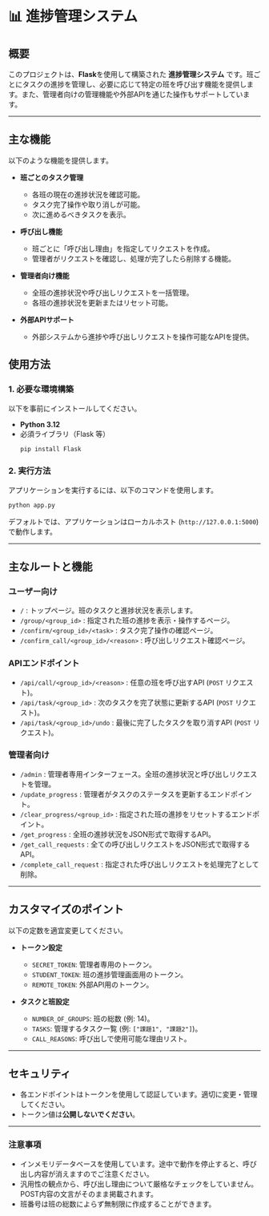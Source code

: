 # 📊 進捗管理システム

## 概要

このプロジェクトは、**Flask**を使用して構築された **進捗管理システム** です。班ごとにタスクの進捗を管理し、必要に応じて特定の班を呼び出す機能を提供します。また、管理者向けの管理機能や外部APIを通じた操作もサポートしています。

---

## 主な機能
以下のような機能を提供します。

- **班ごとのタスク管理**
    - 各班の現在の進捗状況を確認可能。
    - タスク完了操作や取り消しが可能。
    - 次に進めるべきタスクを表示。

- **呼び出し機能**
    - 班ごとに「呼び出し理由」を指定してリクエストを作成。
    - 管理者がリクエストを確認し、処理が完了したら削除する機能。

- **管理者向け機能**
    - 全班の進捗状況や呼び出しリクエストを一括管理。
    - 各班の進捗状況を更新またはリセット可能。

- **外部APIサポート**
    - 外部システムから進捗や呼び出しリクエストを操作可能なAPIを提供。

## 使用方法

### 1. 必要な環境構築
以下を事前にインストールしてください。

- **Python 3.12**
- 必須ライブラリ（Flask 等）
  ```bash
  pip install Flask
  ```

### 2. 実行方法

アプリケーションを実行するには、以下のコマンドを使用します。

```bash
python app.py
```

デフォルトでは、アプリケーションはローカルホスト (`http://127.0.0.1:5000`) で動作します。

---

## 主なルートと機能

### ユーザー向け
- `/` : トップページ。班のタスクと進捗状況を表示します。
- `/group/<group_id>` : 指定された班の進捗を表示・操作するページ。
- `/confirm/<group_id>/<task>` : タスク完了操作の確認ページ。
- `/confirm_call/<group_id>/<reason>` : 呼び出しリクエスト確認ページ。

### APIエンドポイント
- `/api/call/<group_id>/<reason>` : 任意の班を呼び出すAPI (`POST` リクエスト)。
- `/api/task/<group_id>` : 次のタスクを完了状態に更新するAPI (`POST` リクエスト)。
- `/api/task/<group_id>/undo` : 最後に完了したタスクを取り消すAPI (`POST` リクエスト)。

### 管理者向け
- `/admin` : 管理者専用インターフェース。全班の進捗状況と呼び出しリクエストを管理。
- `/update_progress` : 管理者がタスクのステータスを更新するエンドポイント。
- `/clear_progress/<group_id>` : 指定された班の進捗をリセットするエンドポイント。
- `/get_progress` : 全班の進捗状況をJSON形式で取得するAPI。
- `/get_call_requests` : 全ての呼び出しリクエストをJSON形式で取得するAPI。
- `/complete_call_request` : 指定された呼び出しリクエストを処理完了として削除。

---

## カスタマイズのポイント

以下の定数を適宜変更してください。

- **トークン設定**
  - `SECRET_TOKEN`: 管理者専用のトークン。
  - `STUDENT_TOKEN`: 班の進捗管理画面用のトークン。
  - `REMOTE_TOKEN`: 外部API用のトークン。

- **タスクと班設定**
  - `NUMBER_OF_GROUPS`: 班の総数 (例: 14)。
  - `TASKS`: 管理するタスク一覧 (例: `["課題1", "課題2"]`)。
  - `CALL_REASONS`: 呼び出しで使用可能な理由リスト。

---

## セキュリティ

- 各エンドポイントはトークンを使用して認証しています。適切に変更・管理してください。
- トークン値は**公開しないでください**。

---
### 注意事項
- インメモリデータベースを使用しています。途中で動作を停止すると、呼び出し内容が消えますのでご注意ください。
- 汎用性の観点から、呼び出し理由について厳格なチェックをしていません。POST内容の文言がそのまま掲載されます。
- 班番号は班の総数によらず無制限に作成することができます。